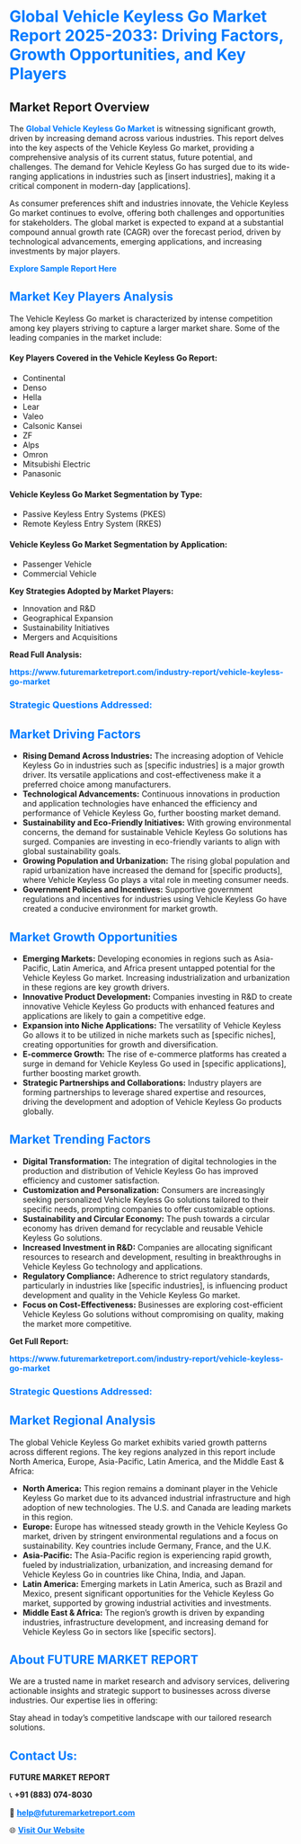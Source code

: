 <h1 style="color: #007BFF;">Global Vehicle Keyless Go Market Report 2025-2033: Driving Factors, Growth Opportunities, and Key Players</h1>

<section id="overview">
<h2>Market Report Overview</h2>
<p>The <a href="https://www.futuremarketreport.com/industry-report/vehicle-keyless-go-market" style="color: #007BFF; text-decoration: none;"><strong>Global Vehicle Keyless Go Market</strong></a> is witnessing significant growth, driven by increasing demand across various industries. This report delves into the key aspects of the Vehicle Keyless Go market, providing a comprehensive analysis of its current status, future potential, and challenges. The demand for Vehicle Keyless Go has surged due to its wide-ranging applications in industries such as [insert industries], making it a critical component in modern-day [applications].</p>
<p>As consumer preferences shift and industries innovate, the Vehicle Keyless Go market continues to evolve, offering both challenges and opportunities for stakeholders. The global market is expected to expand at a substantial compound annual growth rate (CAGR) over the forecast period, driven by technological advancements, emerging applications, and increasing investments by major players.</p>
</section>

<section id="overview">
<p><a href="https://www.futuremarketreport.com/request-sample/reportId=41127" style="color: #007BFF; text-decoration: none;"><strong>Explore Sample Report Here</strong></a></p>
</section>

<section id="key-players">
<h2 style="color: #007BFF;">Market Key Players Analysis</h2>
<p>The Vehicle Keyless Go market is characterized by intense competition among key players striving to capture a larger market share. Some of the leading companies in the market include:</p>
<h4>Key Players Covered in the Vehicle Keyless Go Report:</h4>
<ul><li>Continental</li><li>Denso</li><li>Hella</li><li>Lear</li><li>Valeo</li><li>Calsonic Kansei</li><li>ZF</li><li>Alps</li><li>Omron</li><li>Mitsubishi Electric</li><li>Panasonic</li></ul>
<h4>Vehicle Keyless Go Market Segmentation by Type:</h4>
<ul><li>Passive Keyless Entry Systems (PKES)</li><li>Remote Keyless Entry System (RKES)</li></ul>

<h4>Vehicle Keyless Go Market Segmentation by Application:</h4>
<ul><li>Passenger Vehicle</li><li>Commercial Vehicle</li></ul>
<p><strong>Key Strategies Adopted by Market Players:</strong></p>
<ul>
<li>Innovation and R&D</li>
<li>Geographical Expansion</li>
<li>Sustainability Initiatives</li>
<li>Mergers and Acquisitions</li>
</ul>
</section>

<section>
<p><strong>Read Full Analysis: </strong></p><a href="https://www.futuremarketreport.com/industry-report/vehicle-keyless-go-market" style="color: #007BFF; text-decoration: none;"><strong>https://www.futuremarketreport.com/industry-report/vehicle-keyless-go-market</strong></a>
<h3 style="color: #007BFF;">Strategic Questions Addressed:</h3>
</section>

<section id="driving-factors">
<h2 style="color: #007BFF;">Market Driving Factors</h2>
<ul>
<li><strong>Rising Demand Across Industries:</strong> The increasing adoption of Vehicle Keyless Go in industries such as [specific industries] is a major growth driver. Its versatile applications and cost-effectiveness make it a preferred choice among manufacturers.</li>
<li><strong>Technological Advancements:</strong> Continuous innovations in production and application technologies have enhanced the efficiency and performance of Vehicle Keyless Go, further boosting market demand.</li>
<li><strong>Sustainability and Eco-Friendly Initiatives:</strong> With growing environmental concerns, the demand for sustainable Vehicle Keyless Go solutions has surged. Companies are investing in eco-friendly variants to align with global sustainability goals.</li>
<li><strong>Growing Population and Urbanization:</strong> The rising global population and rapid urbanization have increased the demand for [specific products], where Vehicle Keyless Go plays a vital role in meeting consumer needs.</li>
<li><strong>Government Policies and Incentives:</strong> Supportive government regulations and incentives for industries using Vehicle Keyless Go have created a conducive environment for market growth.</li>
</ul>
</section>

<section id="growth-opportunities">
<h2 style="color: #007BFF;">Market Growth Opportunities</h2>
<ul>
<li><strong>Emerging Markets:</strong> Developing economies in regions such as Asia-Pacific, Latin America, and Africa present untapped potential for the Vehicle Keyless Go market. Increasing industrialization and urbanization in these regions are key growth drivers.</li>
<li><strong>Innovative Product Development:</strong> Companies investing in R&D to create innovative Vehicle Keyless Go products with enhanced features and applications are likely to gain a competitive edge.</li>
<li><strong>Expansion into Niche Applications:</strong> The versatility of Vehicle Keyless Go allows it to be utilized in niche markets such as [specific niches], creating opportunities for growth and diversification.</li>
<li><strong>E-commerce Growth:</strong> The rise of e-commerce platforms has created a surge in demand for Vehicle Keyless Go used in [specific applications], further boosting market growth.</li>
<li><strong>Strategic Partnerships and Collaborations:</strong> Industry players are forming partnerships to leverage shared expertise and resources, driving the development and adoption of Vehicle Keyless Go products globally.</li>
</ul>
</section>

<section id="trending-factors">
<h2 style="color: #007BFF;">Market Trending Factors</h2>
<ul>
<li><strong>Digital Transformation:</strong> The integration of digital technologies in the production and distribution of Vehicle Keyless Go has improved efficiency and customer satisfaction.</li>
<li><strong>Customization and Personalization:</strong> Consumers are increasingly seeking personalized Vehicle Keyless Go solutions tailored to their specific needs, prompting companies to offer customizable options.</li>
<li><strong>Sustainability and Circular Economy:</strong> The push towards a circular economy has driven demand for recyclable and reusable Vehicle Keyless Go solutions.</li>
<li><strong>Increased Investment in R&D:</strong> Companies are allocating significant resources to research and development, resulting in breakthroughs in Vehicle Keyless Go technology and applications.</li>
<li><strong>Regulatory Compliance:</strong> Adherence to strict regulatory standards, particularly in industries like [specific industries], is influencing product development and quality in the Vehicle Keyless Go market.</li>
<li><strong>Focus on Cost-Effectiveness:</strong> Businesses are exploring cost-efficient Vehicle Keyless Go solutions without compromising on quality, making the market more competitive.</li>
</ul>
</section>

<section>
<p><strong>Get Full Report: </strong></p><a href="https://www.futuremarketreport.com/industry-report/vehicle-keyless-go-market" style="color: #007BFF; text-decoration: none;"><strong>https://www.futuremarketreport.com/industry-report/vehicle-keyless-go-market</strong></a>
<h3 style="color: #007BFF;">Strategic Questions Addressed:</h3>
</section>


<section id="regional-analysis">
<h2 style="color: #007BFF;">Market Regional Analysis</h2>
<p>The global Vehicle Keyless Go market exhibits varied growth patterns across different regions. The key regions analyzed in this report include North America, Europe, Asia-Pacific, Latin America, and the Middle East & Africa:</p>
<ul>
<li><strong>North America:</strong> This region remains a dominant player in the Vehicle Keyless Go market due to its advanced industrial infrastructure and high adoption of new technologies. The U.S. and Canada are leading markets in this region.</li>
<li><strong>Europe:</strong> Europe has witnessed steady growth in the Vehicle Keyless Go market, driven by stringent environmental regulations and a focus on sustainability. Key countries include Germany, France, and the U.K.</li>
<li><strong>Asia-Pacific:</strong> The Asia-Pacific region is experiencing rapid growth, fueled by industrialization, urbanization, and increasing demand for Vehicle Keyless Go in countries like China, India, and Japan.</li>
<li><strong>Latin America:</strong> Emerging markets in Latin America, such as Brazil and Mexico, present significant opportunities for the Vehicle Keyless Go market, supported by growing industrial activities and investments.</li>
<li><strong>Middle East & Africa:</strong> The region’s growth is driven by expanding industries, infrastructure development, and increasing demand for Vehicle Keyless Go in sectors like [specific sectors].</li>
</ul>
</section>

<footer>
<h2 style="color: #007BFF;">About FUTURE MARKET REPORT</h2>
<p>We are a trusted name in market research and advisory services, delivering actionable insights and strategic support to businesses across diverse industries. Our expertise lies in offering:</p>

<p>Stay ahead in today’s competitive landscape with our tailored research solutions.</p>

<h2 style="color: #007BFF;">Contact Us:</h2>
<p><strong>FUTURE MARKET REPORT</strong></p>
<p>📞 <strong>+91 (883) 074-8030</strong></p>
<p>📧 <strong><a href="mailto:help@futuremarketreport.com" style="color: #007BFF;">help@futuremarketreport.com</a></strong></p>
<p>🌐 <strong><a href="https://www.futuremarketreport.com/" style="color: #007BFF;">Visit Our Website</a></strong></p>
</footer>